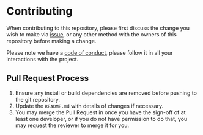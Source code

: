 # Contributing

When contributing to this repository, please first discuss the change you wish to 
make via [issue](https://github.com/muonsoft/errors/issues), or any other method with the 
owners of this repository before making a change. 

Please note we have a [code of conduct](CODE_OF_CONDUCT.md), please follow it in 
all your interactions with the project.

## Pull Request Process

1. Ensure any install or build dependencies are removed before pushing to the git repository.
2. Update the `README.md` with details of changes if necessary.
3. You may merge the Pull Request in once you have the sign-off of at least one developer, or if you 
   do not have permission to do that, you may request the reviewer to merge it for you.
